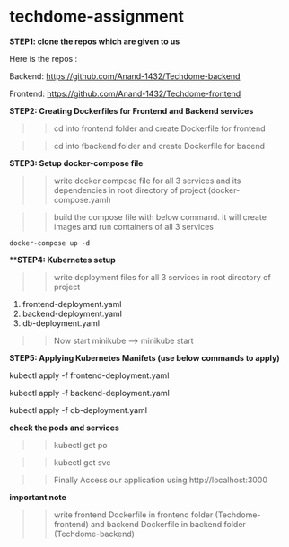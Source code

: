 # techdome-assignment

**STEP1: clone the repos which are given to us**

Here is the repos :

Backend: https://github.com/Anand-1432/Techdome-backend

Frontend: https://github.com/Anand-1432/Techdome-frontend

**STEP2: Creating Dockerfiles for Frontend and Backend services** 

>>cd into frontend folder and create Dockerfile for frontend

>>cd into fbackend folder and create Dockerfile for bacend

**STEP3: Setup docker-compose file** 
>>write docker compose file for all 3 services and its dependencies in root directory of project (docker-compose.yaml)

>>build the compose file with below command. it will create images and run containers of all 3 services

    docker-compose up -d

****STEP4: Kubernetes setup** 
>>write deployment files for all 3 services in root directory of project
1. frontend-deployment.yaml
2. backend-deployment.yaml
3. db-deployment.yaml

>>Now start minikube --> minikube start

**STEP5: Applying Kubernetes Manifets (use below commands to apply)**

kubectl apply -f frontend-deployment.yaml

kubectl apply -f backend-deployment.yaml

kubectl apply -f db-deployment.yaml


**check the pods and services**
>>kubectl get po

>>kubectl get svc

>>Finally Access our application using
http://localhost:3000


**important note**

>>write frontend Dockerfile in frontend folder (Techdome-frontend) and backend Dockerfile in backend folder (Techdome-backend)
